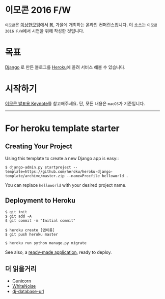 # 이모콘 2016 F/W
`이모콘`은 [이상한모임](http://blog.weirdx.io)에서 봄, 가을에 개최하는 온라인 컨퍼런스입니다.
이 소스는 `이모콘 2016 F/W`에서 시연을 위해 작성한 것입니다.

# 목표
[Django](www.djangoproject.com) 로 만든 블로그를 [Heroku](www.hreoku.com)에 올려 서비스 해볼 수 있습니다.

# 시작하기
[이모콘 발표용 Keynote](https://github.com/chiyodad/emocon2016-django/blob/master/emocon_django_43.key.zip)를 참고해주세요.
단, 모든 내용은 `macOS`가 기준입니다.

-----------------------------------
# For heroku template starter
## Creating Your Project

Using this template to create a new Django app is easy::

    $ django-admin.py startproject --template=https://github.com/heroku/heroku-django-template/archive/master.zip --name=Procfile helloworld .

You can replace ``helloworld`` with your desired project name.

## Deployment to Heroku

    $ git init
    $ git add -A
    $ git commit -m "Initial commit"

    $ heroku create [앱이름]
    $ git push heroku master

    $ heroku run python manage.py migrate

See also, a [ready-made application](https://github.com/heroku/python-getting-started), ready to deploy.

## 더 읽을거리

- [Gunicorn](https://warehouse.python.org/project/gunicorn/)
- [WhiteNoise](https://warehouse.python.org/project/whitenoise/)
- [dj-database-url](https://warehouse.python.org/project/dj-database-url/)
